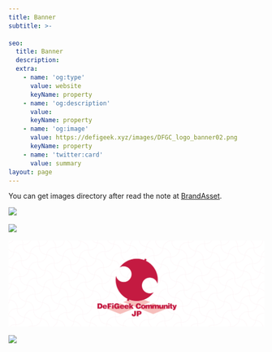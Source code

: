 ```yaml
---
title: Banner
subtitle: >-

seo:
  title: Banner
  description: 
  extra:
    - name: 'og:type'
      value: website
      keyName: property
    - name: 'og:description'
      value: 
      keyName: property
    - name: 'og:image'
      value: https://defigeek.xyz/images/DFGC_logo_banner02.png
      keyName: property
    - name: 'twitter:card'
      value: summary
layout: page
---
```


You can get images directory after read the note at [BrandAsset](/en/brand). 

![](/brand_assets/banner/DFGC_logo_banner.png)


![](/brand_assets/banner/DFGC_logo_banner_black.png)


![](/brand_assets/banner/DFGC_logo_banner02.png)


![](/brand_assets/banner/DFGC_logo_banner02_black.png)


